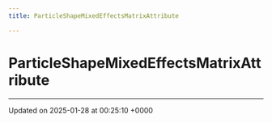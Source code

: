 ```yaml
---
title: ParticleShapeMixedEffectsMatrixAttribute

---
```


# ParticleShapeMixedEffectsMatrixAttribute





-------------------------------

Updated on 2025-01-28 at 00:25:10 +0000